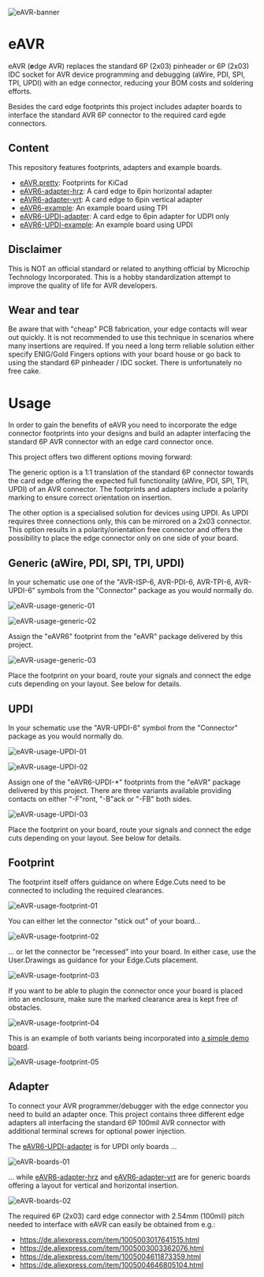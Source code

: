 ![eAVR-banner](https://raw.githubusercontent.com/kiu/eAVR/main/img/eAVR-banner.jpg)

# eAVR

eAVR (**e**dge AVR) replaces the standard 6P (2x03) pinheader or 6P (2x03) IDC socket for AVR device programming and debugging (aWire, PDI, SPI, TPI, UPDI) with an edge connector, reducing your BOM costs and soldering efforts.

Besides the card edge footprints this project includes adapter boards to interface the standard AVR 6P connector to the required card egde connectors.

## Content

This repository features footprints, adapters and example boards.

* [eAVR.pretty](https://github.com/kiu/eAVR/tree/main/eAVR.pretty): Footprints for KiCad 
* [eAVR6-adapter-hrz](https://github.com/kiu/eAVR/tree/main/eAVR6-adapter-hrz): A card edge to 6pin horizontal adapter 
* [eAVR6-adapter-vrt](https://github.com/kiu/eAVR/tree/main/eAVR6-adapter-vrt): A card edge to 6pin vertical adapter
* [eAVR6-example](https://github.com/kiu/eAVR/tree/main/eAVR6-example): An example board using TPI 
* [eAVR6-UPDI-adapter](https://github.com/kiu/eAVR/tree/main/eAVR6-UPDI-adapter): A card edge to 6pin adapter for UDPI only
* [eAVR6-UPDI-example](https://github.com/kiu/eAVR/tree/main/eAVR6-UPDI-example): An example board using UPDI

## Disclaimer

This is NOT an official standard or related to anything official by Microchip Technology Incorporated. This is a hobby standardization attempt to improve the quality of life for AVR developers.

##  Wear and tear

Be aware that with "cheap" PCB fabrication, your edge contacts will wear out quickly. It is not recommended to use this technique in scenarios where many insertions are required.
If you need a long term reliable solution either specify ENIG/Gold Fingers options with your board house or go back to using the standard 6P pinheader / IDC socket. There is unfortunately no free cake.

# Usage

In order to gain the benefits of eAVR you need to incorporate the edge connector footprints into your designs and build an adapter interfacing the standard 6P AVR connector with an edge card connector once.

This project offers two different options moving forward:

The generic option is a 1:1 translation of the standard 6P connector towards the card edge offering the expected full functionality (aWire, PDI, SPI, TPI, UPDI) of an AVR connector. The footprints and adapters include a polarity marking to ensure correct orientation on insertion.

The other option is a specialised solution for devices using UPDI. As UPDI requires three connections only, this can be mirrored on a 2x03 connector. This option results in a polarity/orientation free connector and offers the possibility to place the edge connector only on one side of your board.

## Generic (aWire, PDI, SPI, TPI, UPDI)

In your schematic use one of the "AVR-ISP-6, AVR-PDI-6, AVR-TPI-6, AVR-UPDI-6" symbols from the "Connector" package as you would normally do.

![eAVR-usage-generic-01](https://raw.githubusercontent.com/kiu/eAVR/main/img/eAVR-usage-generic-01.png)

![eAVR-usage-generic-02](https://raw.githubusercontent.com/kiu/eAVR/main/img/eAVR-usage-generic-02.png)

Assign the "eAVR6" footprint from the "eAVR" package delivered by this project.

![eAVR-usage-generic-03](https://raw.githubusercontent.com/kiu/eAVR/main/img/eAVR-usage-generic-03.png)

Place the footprint on your board, route your signals and connect the edge cuts depending on your layout. See below for details.

## UPDI

In your schematic use the "AVR-UPDI-6" symbol from the "Connector" package as you would normally do.

![eAVR-usage-UPDI-01](https://raw.githubusercontent.com/kiu/eAVR/main/img/eAVR-usage-UPDI-01.png)

![eAVR-usage-UPDI-02](https://raw.githubusercontent.com/kiu/eAVR/main/img/eAVR-usage-UPDI-02.png)

Assign one of the "eAVR6-UPDI-*" footprints from the "eAVR" package delivered by this project.
There are three variants available providing contacts on either "-F"ront, "-B"ack or "-FB" both sides.

![eAVR-usage-UPDI-03](https://raw.githubusercontent.com/kiu/eAVR/main/img/eAVR-usage-UPDI-03.png)

Place the footprint on your board, route your signals and connect the edge cuts depending on your layout. See below for details.

## Footprint

The footprint itself offers guidance on where Edge.Cuts need to be connected to including the required clearances.

![eAVR-usage-footprint-01](https://raw.githubusercontent.com/kiu/eAVR/main/img/eAVR-usage-footprint-01.png)
                                                                                                                                  
You can either let the connector "stick out" of your board...

![eAVR-usage-footprint-02](https://raw.githubusercontent.com/kiu/eAVR/main/img/eAVR-usage-footprint-02.png)

... or let the connector be "recessed" into your board. In either case, use the User.Drawings as guidance for your Edge.Cuts placement.

![eAVR-usage-footprint-03](https://raw.githubusercontent.com/kiu/eAVR/main/img/eAVR-usage-footprint-03.png)

If you want to be able to plugin the connector once your board is placed into an enclosure, make sure the marked clearance area is kept free of obstacles.

![eAVR-usage-footprint-04](https://raw.githubusercontent.com/kiu/eAVR/main/img/eAVR-usage-footprint-04.png)

This is an example of both variants being incorporated into [a simple demo board](https://github.com/kiu/eAVR/tree/main/eAVR6-UPDI-example).

![eAVR-usage-footprint-05](https://raw.githubusercontent.com/kiu/eAVR/main/img/eAVR-usage-footprint-05.png)

## Adapter

To connect your AVR programmer/debugger with the edge connector you need to build an adapter once. This project contains three different edge adapters all interfacing the standard 6P 100mil AVR connector with additional terminal screws for optional power injection.

The [eAVR6-UPDI-adapter](https://github.com/kiu/eAVR/tree/main/eAVR6-UPDI-adapter) is for UPDI only boards ...

![eAVR-boards-01](https://raw.githubusercontent.com/kiu/eAVR/main/img/eAVR-boards-01.jpg)

... while [eAVR6-adapter-hrz](https://github.com/kiu/eAVR/tree/main/eAVR6-adapter-hrz) and [eAVR6-adapter-vrt](https://github.com/kiu/eAVR/tree/main/eAVR6-adapter-vrt) are for generic boards offering a layout for vertical and horizontal insertion.

![eAVR-boards-02](https://raw.githubusercontent.com/kiu/eAVR/main/img/eAVR-boards-02.jpg)
                                               
The required 6P (2x03) card edge connector with 2.54mm (100mil) pitch needed to interface with eAVR can easily be obtained from e.g.:
* https://de.aliexpress.com/item/1005003017641515.html
* https://de.aliexpress.com/item/1005003003362076.html
* https://de.aliexpress.com/item/1005004611873359.html
* https://de.aliexpress.com/item/1005004646805104.html

